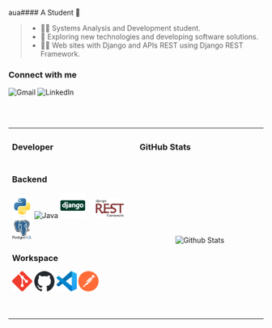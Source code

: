 aua#### A Student 🚀
>- 👨‍💻 Systems Analysis and Development student.
>- 🤔 Exploring new technologies and developing software solutions.
>- 👨‍💻 Web sites with Django and APIs REST using Django REST Framework.

### Connect with me

<p align="left">
  <a href="mailto:eukauasilvacavalcante@gmail.com" title="kauacavalcante.pessoal@gmail.com" target="_blank" rel="noreferrer" style="text-decoration: none">
    <img src="https://img.shields.io/badge/-Gmail-FF0000?style=square&labelColor=FF0000&logo=gmail&logoColor=white" alt="Gmail"/>
  </a>
  <a href="https://www.linkedin.com/in/kauã-cavalcante-406055367" title="LinkedIn" target="_blank" rel="noreferrer" style="text-decoration: none">
    <img src="https://img.shields.io/badge/-LinkedIn-0A66C2?style=square&labelColor=0A66C2&logo=linkedin&logoColor=white" alt="LinkedIn"/>
  </a>
</p>

<br><br>

<table>
  <th align="left">
    <h3>Developer</h3>
  </th>
  <th align="left">
    <h3>GitHub Stats</h3>
  </th>
  <tr>
    <td width="50%">
      <h3>Backend</h3>
      <p align="left">
        <a href="https://www.python.org" target="_blank" rel="noreferrer" style="text-decoration: none">
          <img src="./assets/backend/python.svg" width="40" height="40" alt="Python" />
        </a>
        <a href="https://www.java.com/pt-BR/" target="_blank" rel="noreferrer" style="text-decoration: none">
          <img src="https://brandslogos.com/wp-content/uploads/images/java-logo-1.png" width="40" height="40" alt="Java" />
        </a>
        <a href="https://www.djangoproject.com" target="_blank" rel="noreferrer" style="text-decoration: none">
          <img src="./assets/backend/django.svg" height="50" alt="Python Django" />
        </a>⠀
        <a href="https://www.django-rest-framework.org" target="_blank" rel="noreferrer" style="text-decoration: none">
          <picture>
            <source media="(prefers-color-scheme: dark)" srcset="./assets/backend/django-rest-light.svg">
            <source media="(prefers-color-scheme: light)" srcset="./assets/backend/django-rest-dark.svg">
            <img src="./assets/backend/django-rest-dark.svg" height="40" alt="Django Rest Framework" />
          </picture>
        </a>⠀
        <a href="https://www.postgresql.org" target="_blank" rel="noreferrer" style="text-decoration: none">
          <picture>
            <source media="(prefers-color-scheme: dark)" srcset="./assets/backend/postgresql-light.svg">
            <source media="(prefers-color-scheme: light)" srcset="./assets/backend/postgresql-dark.svg">
            <img src="./assets/backend/postgresql-dark.svg" width="40" height="40" alt="PostgreSQL" />
          </picture>
        </a>⠀
      </p>
      <h3>Workspace</h3>
      <p align="left">
        <a href="https://git-scm.com" target="_blank" rel="noreferrer" style="text-decoration: none">
          <img src="./assets/devops/git-scm.svg" width="40" height="40" alt="Git" />
        </a>
        <a href="https://github.com" target="_blank" rel="noreferrer" style="text-decoration: none">
          <picture>
            <source media="(prefers-color-scheme: dark)" srcset="./assets/devops/github-light.svg">
            <source media="(prefers-color-scheme: light)" srcset="./assets/devops/github-dark.svg">
            <img alt="GitHub" src="./assets/devops/github-dark.svg" width="40" height="40" alt="GitHub" />
          </picture>
        </a>
        <a href="https://code.visualstudio.com" target="_blank" rel="noreferrer" style="text-decoration: none">
          <img src="./assets/tools/vscode.svg" width="40" height="40" alt="VSCode" />
        </a>
        <a href="https://www.postman.com" target="_blank" rel="noreferrer" style="text-decoration: none">
          <img src="./assets/tools/postman.svg" width="40" height="40" alt="Postman" />
        </a>
      </p>
      <br><br>
    </td>
    <td width="50%">
      <p align="center">
        <img width="90%" src="https://github-readme-stats.vercel.app/api/top-langs/?username=kauacavalcante24&title_color=783c00&text_color=af552e&icon_color=783c00&bg_color=f8efd4&hide_border=false&include_all_commits=true&count_private=true&layout=compact&cache_seconds=100" alt="Github Stats"/>
      </p>
    </td>
  </tr>
</table>
